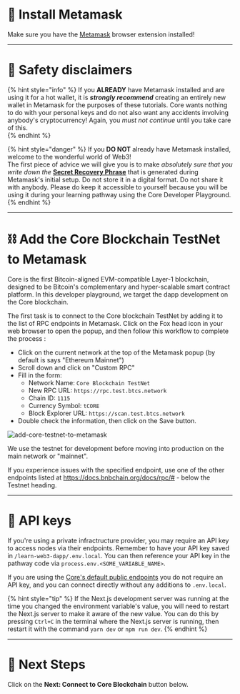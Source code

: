 # 🦊 Install Metamask

Make sure you have the [Metamask](https://metamask.io/) browser extension installed!

---

# 🦺 Safety disclaimers

{% hint style="info" %}
If you **ALREADY** have Metamask installed and are using it for a hot wallet, it is _**strongly recommend**_ creating an entirely new wallet in Metamask for the purposes of these tutorials. Core wants nothing to do with your personal keys and do not also want any accidents involving anybody's cryptocurrency! Again, you _must not continue_ until you take care of this.  
{% endhint %}

{% hint style="danger" %}
If you **DO NOT** already have Metamask installed, welcome to the wonderful world of Web3!  
The first piece of advice we will give you is to make _absolutely sure that you write down the_ [**Secret Recovery Phrase**](https://community.metamask.io/t/what-is-a-secret-recovery-phrase-and-how-to-keep-your-crypto-wallet-secure/3440) that is generated during Metamask's initial setup. Do not store it in a digital format. Do not share it with anybody. Please do keep it accessible to yourself because you will be using it during your learning pathway using the Core Developer Playground.
{% endhint %}

---

# ⛓ Add the Core Blockchain TestNet to Metamask

Core is the first Bitcoin-aligned EVM-compatible Layer-1 blockchain, designed to be Bitcoin's complementary and hyper-scalable smart contract platform. In this developer playground, we target the dapp development on the Core blockchain.

The first task is to connect to the Core blockchain TestNet by adding it to the list of RPC endpoints in Metamask. Click on the Fox head icon in your web browser to open the popup, and then follow this workflow to complete the process :

- Click on the current network at the top of the Metamask popup (by default is says "Ethereum Mainnet")
- Scroll down and click on "Custom RPC"
- Fill in the form:
  - Network Name: `Core Blockchain TestNet`
  - New RPC URL: `https://rpc.test.btcs.network`
  - Chain ID: `1115`
  - Currency Symbol: `tCORE`
  - Block Explorer URL: `https://scan.test.btcs.network`
- Double check the information, then click on the Save button.

![add-core-testnet-to-metamask](/add_core_testnet.png)

We use the testnet for development before moving into production on the main network or "mainnet".

If you experience issues with the specified endpoint, use one of the other endpoints listed at <https://docs.bnbchain.org/docs/rpc/#> - below the Testnet heading.

---

# 🧩 API keys

If you're using a private infractructure provider, you may require an API key to access nodes via their endpoints. Remember to have your API key saved in `/learn-web3-dapp/.env.local`. You can then reference your API key in the pathway code via `process.env.<SOME_VARIABLE_NAME>`.

If you are using the [Core's default public endpoints](https://docs.coredao.org/docs/Dev-Guide/rpc-list) you do not require an API key, and you can connect directly without any additions to `.env.local`.

{% hint style="tip" %}
If the Next.js development server was running at the time you changed the environment variable's value, you will need to restart the Next.js server to make it aware of the new value. You can do this by pressing `Ctrl+C` in the terminal where the Next.js server is running, then restart it with the command `yarn dev` or `npm run dev`.
{% endhint %}

---

# 👣 Next Steps

Click on the **Next: Connect to Core Blockchain** button below.
